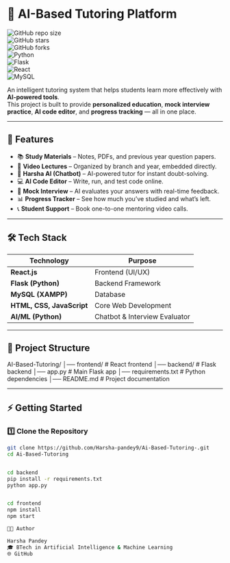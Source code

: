 # 🤖 AI-Based Tutoring Platform  

![GitHub repo size](https://img.shields.io/github/repo-size/Harsha-pandey9/Ai-Based-Tutoring-?color=blue&style=flat-square)  
![GitHub stars](https://img.shields.io/github/stars/Harsha-pandey9/Ai-Based-Tutoring-?style=social)  
![GitHub forks](https://img.shields.io/github/forks/Harsha-pandey9/Ai-Based-Tutoring-?style=social)  
![Python](https://img.shields.io/badge/Python-3.9+-blue?logo=python&logoColor=white)  
![Flask](https://img.shields.io/badge/Flask-Backend-black?logo=flask)  
![React](https://img.shields.io/badge/React-Frontend-61DAFB?logo=react&logoColor=black)  
![MySQL](https://img.shields.io/badge/MySQL-Database-orange?logo=mysql&logoColor=white)  

An intelligent tutoring system that helps students learn more effectively with **AI-powered tools**.  
This project is built to provide **personalized education**, **mock interview practice**, **AI code editor**, and **progress tracking** — all in one place.  

---

## 🚀 Features  

- 📚 **Study Materials** – Notes, PDFs, and previous year question papers.  
- 🎥 **Video Lectures** – Organized by branch and year, embedded directly.  
- 🧠 **Harsha AI (Chatbot)** – AI-powered tutor for instant doubt-solving.  
- 💻 **AI Code Editor** – Write, run, and test code online.  
- 🎤 **Mock Interview** – AI evaluates your answers with real-time feedback.  
- 📊 **Progress Tracker** – See how much you’ve studied and what’s left.  
- 📞 **Student Support** – Book one-to-one mentoring video calls.  

---

## 🛠️ Tech Stack  

| Technology | Purpose |
|------------|---------|
| **React.js** | Frontend (UI/UX) |
| **Flask (Python)** | Backend Framework |
| **MySQL (XAMPP)** | Database |
| **HTML, CSS, JavaScript** | Core Web Development |
| **AI/ML (Python)** | Chatbot & Interview Evaluator |

---

## 📂 Project Structure  

AI-Based-Tutoring/
│── frontend/ # React frontend
│── backend/ # Flask backend
│── app.py # Main Flask app
│── requirements.txt # Python dependencies
│── README.md # Project documentation


---

## ⚡ Getting Started  

### 1️⃣ Clone the Repository  
```bash
git clone https://github.com/Harsha-pandey9/Ai-Based-Tutoring-.git
cd Ai-Based-Tutoring


cd backend
pip install -r requirements.txt
python app.py


cd frontend
npm install
npm start

👨‍💻 Author

Harsha Pandey
🎓 BTech in Artificial Intelligence & Machine Learning
🌐 GitHub
